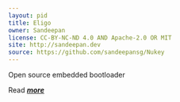 ```yaml
---
layout: pid
title: Eligo
owner: Sandeepan
license: CC-BY-NC-ND 4.0 AND Apache-2.0 OR MIT
site: http://sandeepan.dev
source: https://github.com/sandeepansg/Nukey
---
```

Open source embedded bootloader

Read **_[more](https://github.com/sandeepansg/Nukey/edit/master/README.md)_**
